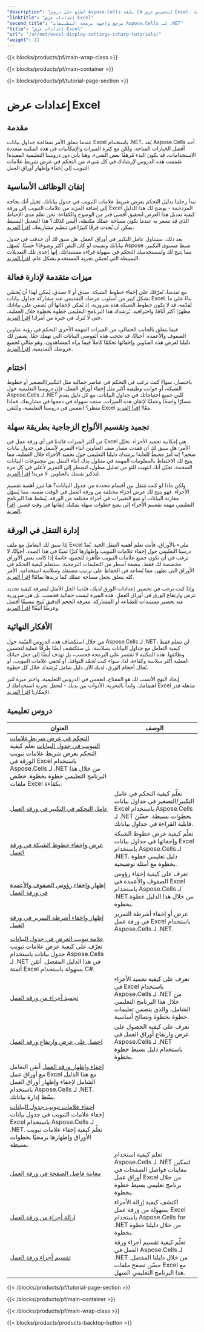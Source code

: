 ```yaml
---
"description": "اطلع على دروس Aspose.Cells بلغة C# لتخصيص عرض Excel. غيّر الخطوط والألوان والتنسيقات وأنشئ تقارير جذابة."
"linktitle": "إعدادات عرض Excel"
"second_title": "مرجع واجهة برمجة التطبيقات Aspose.Cells لـ .NET"
"title": "إعدادات عرض Excel"
"url": "/ar/net/excel-display-settings-csharp-tutorials/"
"weight": 11
---
```


{{< blocks/products/pf/main-wrap-class >}}

{{< blocks/products/pf/main-container >}}

{{< blocks/products/pf/tutorial-page-section >}}

# إعدادات عرض Excel

## مقدمة

عندما يتعلق الأمر بمعالجة جداول بيانات Excel باستخدام .NET، يُعد Aspose.Cells أحد أفضل الخيارات المتاحة. ولكن مع كثرة الميزات والإمكانيات في هذه المكتبة متعددة الاستخدامات، قد يكون البدء مُرهقًا بعض الشيء. وهنا يأتي دور دروسنا التعليمية المفيدة! صُممت هذه الدروس لإرشادك في كل شيء، من التحكم في عرض شريط علامات التبويب إلى إخفاء وإظهار أوراق العمل.

## إتقان الوظائف الأساسية

نبدأ رحلتنا بدليل التحكم بعرض شريط علامات التبويب في جدول بياناتك. تخيل أنك بحاجة إلى إضافة المزيد من علامات التبويب إلى ورقة Excel المزدحمة - يوضح لك هذا الدليل كيفية تعديل هذا العرض لتحقيق أقصى قدر من الوضوح والكفاءة. نحن نعلم مدى الإحباط الذي قد تشعر به عندما تكون مساحة عملك مكتظة، أليس كذلك؟ هذا التعديل البسيط يمكن أن يُحدث فرقًا كبيرًا في تنظيم مشاريعك. [اقرأ المزيد](./control-tab-bar-width-of-spreadsheet/).

بعد ذلك، سنتناول عامل التكبير في أوراق العمل. هل سبق لك أن حدقت في جدول بياناتك وتمنيت لو كان النص أكثر وضوحًا؟ حسنًا، يُسهّل Aspose ضبط مستوى التكبير، مما يتيح لك ولمستخدميك التحكم في سهولة قراءة مستنداتك. إنها إحدى تلك التعديلات البسيطة التي تُحسّن تجربة المستخدم بشكل عام. [اقرأ المزيد](./controll-zoom-factor-of-worksheet/). 

## ميزات متقدمة لإدارة فعالة

مع تقدمنا، نُعرّفك على إخفاء خطوط الشبكة. صدق أو لا تصدق، يُمكن لهذا أن يُحسّن بشكل كبير من أسلوب عرضك التقديمي عند مشاركة جداول بيانات Excel. بناءً على ما تُقدّمه، قد لا تكون خطوط الشبكة هذه ضرورية، إذ يُمكن لإخفائها أن يُضفي على بياناتك مظهرًا أكثر أناقةً واحترافية. يُرشدك هذا البرنامج التعليمي خطوة بخطوة خلال العملية، حتى لا تُترك في حيرة من أمرك! [اقرأ المزيد](./display-and-hide-gridlines-of-worksheet/).

فيما يتعلق بالجانب الجمالي، من الميزات المهمة الأخرى التحكم في رؤية عناوين الصفوف والأعمدة. أحيانًا، قد تحجب هذه الفوضى البيانات التي تهمك حقًا. يضمن لك دليلنا لعرض هذه العناوين وإخفائها تحكمًا كاملاً فيما يراه المشاهدون، وهو مثالي لجميع عروضك التقديمية. [اقرأ المزيد](./display-and-hide-row-column-headers-of-worksheet/).

## اختتام

باختصار، سواءً كنت ترغب في التحكم في عناصر جمالية مثل التكبير/التصغير أو خطوط الشبكة، أو جوانب وظيفية أكثر مثل إخفاء أوراق العمل، فإن دروسنا التعليمية حول Aspose.Cells لـ .NET تُلبي جميع احتياجاتك في جداول البيانات. مع كل دليل يقدم مسارًا واضحًا وعمليًا لإتقان هذه الميزات، ستجد سهولة في دمجها في مشاريعك. فماذا تنتظر؟ انغمس في دروسنا التعليمية، ولنُتقن Excel معًا! [اقرأ المزيد](./hide-and-unhide-worksheet/).

## تجميد وتقسيم الألواح الزجاجية بطريقة سهلة

من أكثر الميزات فائدةً في أي ورقة عمل في Excel هي إمكانية تجميد الأجزاء. تخيّل الأمر: هل سبق لك أن فقدت مسار صف العناوين أثناء التمرير لأسفل في جدول بيانات ضخم؟ إنه أمرٌ محبطٌ للغاية! يرشدك دليلنا التعليمي حول تجميد الأجزاء خلال العملية، مما يتيح لك الاحتفاظ بالمعلومات المهمة في متناول يدك أثناء التنقل بين مجموعات البيانات الضخمة. تخيّل أنك انتهيت للتو من تحليل مطول، لتضطر إلى التمرير لأعلى في كل مرة لتذكير نفسك بالعناوين. لا مزيد! [اقرأ المزيد](./freeze-panes-of-worksheet/).

ولكن ماذا لو كنت تتنقل بين أقسام محددة من جدول البيانات؟ هنا تبرز أهمية تقسيم الأجزاء. فهو يتيح لك عرض أجزاء مختلفة من ورقة العمل في الوقت نفسه، مما يُسهّل مقارنة البيانات أو تتبع التغييرات في أجزاء مختلفة من الورقة. يُبسّط هذا البرنامج التعليمي مهمة تقسيم الأجزاء إلى بضع خطوات سهلة يمكنك إتقانها في وقت قصير. [اقرأ المزيد](./split-panes-of-worksheet/).

## إدارة التنقل في الورقة

إذا سبق لك التعامل مع ملف Excel مليء بالأوراق، فأنت تعلم أهمية التنقل الجيد. يُعدّ درسنا التعليمي حول إخفاء علامات التبويب وإظهارها كنزًا ثمينًا في هذا الصدد. أحيانًا، لا ترغب في أن تكون جميع علامات التبويب ظاهرة للجميع، خاصةً إذا كانت بعض الأوراق مخصصة لك فقط. ببضعة أسطر من التعليمات البرمجية، ستتعلم كيفية التحكم في الأوراق التي تظهر، مما يُساعد في الحفاظ على ترتيب مصنفك وسلاسة استخدامه. الأمر كله يتعلق بجعل مساحة عملك كما تريدها تمامًا! [اقرأ المزيد](./hide-tabs-of-spreadsheet/).

وإذا كنت ترغب في تحسين إعدادات الورق لديك، فلدينا الحل الأمثل لمعرفة كيفية تحديد عرض وارتفاع الورق في أوراق العمل. هذه الميزة ليست جمالية فحسب، بل هي ضرورية عند تحضير مستندات للطباعة أو المشاركة. معرفة الحجم الدقيق يُتيح تنسيقًا أفضل وعرضًا أنيقًا! [اقرأ المزيد](./get-paper-width-and-height-of-worksheet/).

## الأفكار النهائية

من خلال استكشاف هذه الدروس القيّمة حول Aspose.Cells لـ .NET، لن تتعلم فقط كيفية التعامل مع جداول البيانات بسلاسة، بل ستكتشف أيضًا طرقًا عملية لتحسين وظائفها. هذه المكتبة لا تقتصر على البرمجة فحسب، بل تهدف أيضًا إلى جعل حياتك العملية أكثر سلاسة وكفاءة. لذا، سواء كنت تُجمّد النوافذ، أو تُخفي علامات التبويب، أو تُعدّل أحجام الورق، لديك الآن دليل شامل يُرشدك خلال كل خطوة.

إيجاد النهج الأنسب لك هو المفتاح. انغمس في الدروس التعليمية، واختر ميزة تُثير اهتمامك، وابدأ بالتجربة. الأدوات بين يديك - لنجعل تجربة استخدامك لـ Excel مذهلة قدر الإمكان! [اقرأ المزيد](./page-break-preview-of-worksheet/).

## دروس تعليمية 
| العنوان | الوصف |
| --- | --- |
| [التحكم في عرض شريط علامات التبويب في جدول البيانات](./control-tab-bar-width-of-spreadsheet/) تعلّم كيفية التحكم بعرض شريط علامات تبويب الورقة في Excel باستخدام Aspose.Cells لـ .NET من خلال هذا البرنامج التعليمي خطوة بخطوة. خصّص ملفات Excel بكفاءة.  
| [عامل التحكم في التكبير في ورقة العمل](./controll-zoom-factor-of-worksheet/) | تعلّم كيفية التحكم في عامل التكبير/التصغير في جداول بيانات Excel باستخدام Aspose.Cells لـ .NET بخطوات بسيطة. حسّن قابلية القراءة في جداول بياناتك. |  
| [عرض وإخفاء خطوط الشبكة في ورقة العمل](./display-and-hide-gridlines-of-worksheet/) | تعلّم كيفية عرض خطوط الشبكة وإخفائها في جداول بيانات Excel باستخدام Aspose.Cells لـ .NET. دليل تعليمي خطوة بخطوة مع أمثلة توضيحية. |  
| [إظهار وإخفاء رؤوس الصفوف والأعمدة في ورقة العمل](./display-and-hide-row-column-headers-of-worksheet/) |تعرف على كيفية إخفاء رؤوس الصفوف والأعمدة في Excel باستخدام Aspose.Cells لـ .NET من خلال هذا الدليل خطوة بخطوة. |  
| [إظهار وإخفاء أشرطة التمرير في ورقة العمل](./display-and-hide-scroll-bars-of-worksheet/) |عرض أو إخفاء أشرطة التمرير في ورقة عمل Excel باستخدام Aspose.Cells لـ .NET. |  
| [علامة تبويب العرض في جدول البيانات](./display-tab-of-spreadsheet/) تعرّف على كيفية عرض علامات تبويب جدول بيانات باستخدام Aspose.Cells لـ .NET في هذا الدليل المفصل. أتقن أتمتة Excel بسهولة باستخدام C#.  
| [تجميد أجزاء من ورقة العمل](./freeze-panes-of-worksheet/) |تعرف على كيفية تجميد الأجزاء في Excel باستخدام Aspose.Cells لـ .NET من خلال هذا البرنامج التعليمي الشامل، والذي يتضمن تعليمات خطوة بخطوة ونصائح أساسية. |  
| [احصل على عرض وارتفاع ورقة العمل](./get-paper-width-and-height-of-worksheet/) |تعرف على كيفية الحصول على عرض وارتفاع أوراق العمل في Aspose.Cells لـ .NET باستخدام دليل بسيط خطوة بخطوة. |  
| [إخفاء وإظهار ورقة العمل](./hide-and-unhide-worksheet/) أتقن التعامل مع أوراق عمل Excel مع هذا الدليل الشامل لإخفاء وإظهار أوراق العمل باستخدام Aspose.Cells لـ .NET. بسّط إدارة بياناتك.  
| [إخفاء علامات تبويب جدول البيانات](./hide-tabs-of-spreadsheet/) إخفاء علامات التبويب في جدول بيانات Excel باستخدام Aspose.Cells لـ .NET. تعلّم كيفية إخفاء علامات تبويب الأوراق وإظهارها برمجيًا بخطوات بسيطة.  
| [معاينة فاصل الصفحة في ورقة العمل](./page-break-preview-of-worksheet/) | تعلم كيفية استخدام Aspose.Cells لـ .NET لتمكين معاينات فواصل الصفحات في أوراق عمل Excel من خلال برنامج تعليمي بسيط خطوة بخطوة. |  
| [إزالة أجزاء من ورقة العمل](./remove-panes-of-worksheet/) |اكتشف كيفية إزالة الأجزاء بسهولة من ورقة عمل Excel باستخدام Aspose.Cells for .NET من خلال دليلنا خطوة بخطوة. |  
| [تقسيم أجزاء ورقة العمل](./split-panes-of-worksheet/) | تعلّم كيفية تقسيم أجزاء ورقة العمل في Aspose.Cells لـ .NET من خلال دليلنا المفصل. حسّن تصفح ملفات Excel مع هذا البرنامج التعليمي السهل. |  

{{< /blocks/products/pf/tutorial-page-section >}}

{{< /blocks/products/pf/main-container >}}

{{< /blocks/products/pf/main-wrap-class >}}

{{< blocks/products/products-backtop-button >}}